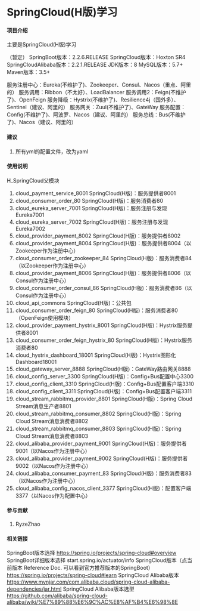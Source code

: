 # SpringCloud(H版)学习

#### 项目介绍
主要是SpringCloud(H版)学习

（暂定）
SpringBoot版本：2.2.6.RELEASE
SpringCloud版本：Hoxton SR4
SpringCloudAlibaba版本：2.2.1.RELEASE
JDK版本：8
MySQL版本：5.7+
Maven版本：3.5+


服务注册中心：Eureka(不维护了)、Zookeeper、Consul、Nacos（重点、阿里的） 
服务调用：Ribbon（不太好）、LoadBalancer 
服务调用2：Feign(不维护了)、OpenFeign 
服务降级：Hystrix(不维护了)、Resilience4j（国外多）、Sentinel（建议、阿里的） 
服务网关：Zuul(不维护了)、GateWay 
服务配置：Config(不维护了)、阿波罗、Nacos（建议、阿里的） 
服务总线：Bus(不维护了)、Nacos（建议、阿里的）



#### 建议
1. 所有yml的配置文件，改为yaml




#### 使用说明
H_SpringCloud父模块

1.  cloud_payment_service_8001                                  SpringCloud(H版)：服务提供者8001
2.  cloud_consumer_order_80                                     SpringCloud(H版)：服务消费者80
3.  cloud_eureka_server_7001                                    SpringCloud(H版)：服务注册与发现Eureka7001
4.  cloud_eureka_server_7002                                    SpringCloud(H版)：服务注册与发现Eureka7002 
5.  cloud_provider_payment_8002                                 SpringCloud(H版)：服务提供者8002
6.  cloud_provider_payment_8004                                 SpringCloud(H版)：服务提供者8004（以Zookeeper作为注册中心）
7.  cloud_consumer_order_zookeeper_84                           SpringCloud(H版)：服务消费者84（以Zookeeper作为注册中心）
8.  cloud_provider_payment_8006                                 SpringCloud(H版)：服务提供者8006（以Consul作为注册中心）
9.  cloud_consumer_order_consul_86                              SpringCloud(H版)：服务消费者86（以Consul作为注册中心）
10. cloud_api_commons                                           SpringCloud(H版)：公共包
11. cloud_consumer_order_feign_80                               SpringCloud(H版)：服务消费者80（OpenFeign使用模块）
12. cloud_provider_payment_hystrix_8001                         SpringCloud(H版)：Hystrix服务提供者8001
13. cloud_consumer_order_feign_hystrix_80                       SpringCloud(H版)：Hystrix服务消费者80
14. cloud_hystrix_dashboard_18001                               SpringCloud(H版)：Hystrix图形化Dashboard18001
15. cloud_gateway_server_8888                                   SpringCloud(H版)：GateWay路由网关8888
16. cloud_config_server_3300                                    SpringCloud(H版)：Config+Bus配置中心3300
17. cloud_config_client_3310                                    SpringCloud(H版)：Config+Bus配置客户端3310
18. cloud_config_client_3311                                    SpringCloud(H版)：Config+Bus配置客户端3311
19. cloud_stream_rabbitmq_provider_8801                         SpringCloud(H版)：Spring Cloud Stream消息生产者8801
20. cloud_stream_rabbitmq_consumer_8802                         SpringCloud(H版)：Spring Cloud Stream消息消费者8802
21. cloud_stream_rabbitmq_consumer_8803                         SpringCloud(H版)：Spring Cloud Stream消息消费者8803
22. cloud_alibaba_provider_payment_9001                        	SpringCloud(H版)：服务提供者9001（以Nacos作为注册中心）
23. cloud_alibaba_provider_payment_9002                         SpringCloud(H版)：服务提供者9002（以Nacos作为注册中心）
24. cloud_alibaba_consumer_payment_83                           SpringCloud(H版)：服务消费者83（以Nacos作为注册中心）
25. cloud_alibaba_config_nacos_client_3377                      SpringCloud(H版)：配置客户端3377（以Nacos作为配置中心）








#### 参与贡献
1. RyzeZhao





#### 相关链接
SpringBoot版本选择
    https://spring.io/projects/spring-cloud#overview
SpringBoot详细版本选择
    start.spring.io/actuator/info
SpringCloud版本（点当前版本	Reference Doc. 可以看到官方推荐版本的SpringBoot）
    https://spring.io/projects/spring-cloud#learn
SpringCloud Alibaba版本
    https://www.mvnjar.com/com.alibaba.cloud/spring-cloud-alibaba-dependencies/jar.html
SpringCloud Alibaba版本选型
    https://github.com/alibaba/spring-cloud-alibaba/wiki/%E7%89%88%E6%9C%AC%E8%AF%B4%E6%98%8E



